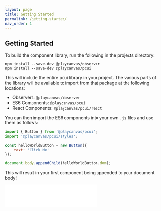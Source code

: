 ```yaml
---
layout: page
title: Getting Started
permalink: /getting-started/
nav_order: 1
---
```


## Getting Started

To build the component library, run the following in the projects directory:

```
npm install --save-dev @playcanvas/observer
npm install --save-dev @playcanvas/pcui
```

This will include the entire pcui library in your project. The various parts of the library will be available to import from that package at the following locations:

- Observers: `@playcanvas/observer`
- ES6 Components: `@playcanvas/pcui`
- React Components: `@playcanvas/pcui/react`

You can then import the ES6 components into your own `.js` files and use them as follows:
```javascript
import { Button } from '@playcanvas/pcui';
import '@playcanvas/pcui/styles';

const helloWorldButton = new Button({
    text: 'Click Me'
});

document.body.appendChild(helloWorldButton.dom);
```

This will result in your first component being appended to your document body!

<div class="highlighter-rouge example-background">
    <iframe src="../storybook/iframe?id=components-button--text&viewMode=story" style="border: none;" height="72px"></iframe>
</div>
